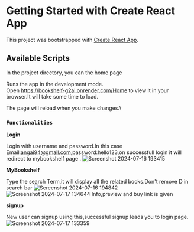 # Getting Started with Create React App

This project was bootstrapped with [Create React App](https://github.com/facebook/create-react-app).

## Available Scripts

In the project directory, you can the home page

Runs the app in the development mode.\
Open https://bookshelf-g2al.onrender.com/Home to view it in your browser.It will take some time to load.

The page will reload when you make changes.\


### `Functionalities`

**Login**

Login with username and password.In this case Email:angai94@gmail.com,password:hello123,on successfull login it will redirect to mybookshelf page .
![Screenshot 2024-07-16 193415](https://github.com/user-attachments/assets/19f51a95-eda5-4866-bc99-c9b0430b9f6b)


**MyBookshelf**

Type the search Term,it will display all the related books.Don't remove D in search bar
![Screenshot 2024-07-16 194842](https://github.com/user-attachments/assets/42a037d1-435f-4a55-a4c4-c0bd57bc5867)
![Screenshot 2024-07-17 134644](https://github.com/user-attachments/assets/10095708-f6a4-4dc8-a6fe-60dc012cb7e7)
Info,preview and buy link is given

**signup**

New user can signup using this,successful signup leads you to login page.
![Screenshot 2024-07-17 133359](https://github.com/user-attachments/assets/0a821968-aa3f-46a5-a514-08436b41eb12)

